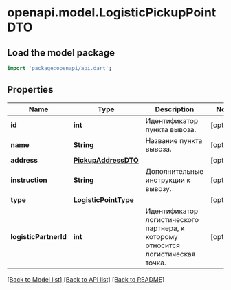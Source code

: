 # openapi.model.LogisticPickupPointDTO

## Load the model package
```dart
import 'package:openapi/api.dart';
```

## Properties
Name | Type | Description | Notes
------------ | ------------- | ------------- | -------------
**id** | **int** | Идентификатор пункта вывоза. | [optional] 
**name** | **String** | Название пункта вывоза. | [optional] 
**address** | [**PickupAddressDTO**](PickupAddressDTO.md) |  | [optional] 
**instruction** | **String** | Дополнительные инструкции к вывозу. | [optional] 
**type** | [**LogisticPointType**](LogisticPointType.md) |  | [optional] 
**logisticPartnerId** | **int** | Идентификатор логистического партнера, к которому относится логистическая точка. | [optional] 

[[Back to Model list]](../README.md#documentation-for-models) [[Back to API list]](../README.md#documentation-for-api-endpoints) [[Back to README]](../README.md)


